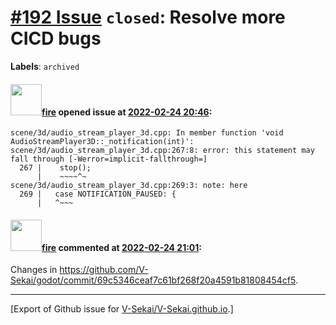 # [\#192 Issue](https://github.com/V-Sekai/V-Sekai.github.io/issues/192) `closed`: Resolve more CICD bugs
**Labels**: `archived`


#### <img src="https://avatars.githubusercontent.com/u/32321?u=c2e06a3d2b49a467aa907e54aa259516440267cc&v=4" width="50">[fire](https://github.com/fire) opened issue at [2022-02-24 20:46](https://github.com/V-Sekai/V-Sekai.github.io/issues/192):

```
scene/3d/audio_stream_player_3d.cpp: In member function 'void AudioStreamPlayer3D::_notification(int)':
scene/3d/audio_stream_player_3d.cpp:267:8: error: this statement may fall through [-Werror=implicit-fallthrough=]
  267 |    stop();
      |    ~~~~^~
scene/3d/audio_stream_player_3d.cpp:269:3: note: here
  269 |   case NOTIFICATION_PAUSED: {
      |   ^~~~
```

#### <img src="https://avatars.githubusercontent.com/u/32321?u=c2e06a3d2b49a467aa907e54aa259516440267cc&v=4" width="50">[fire](https://github.com/fire) commented at [2022-02-24 21:01](https://github.com/V-Sekai/V-Sekai.github.io/issues/192#issuecomment-1050260020):

Changes in https://github.com/V-Sekai/godot/commit/69c5346ceaf7c61bf268f20a4591b81808454cf5.


-------------------------------------------------------------------------------



[Export of Github issue for [V-Sekai/V-Sekai.github.io](https://github.com/V-Sekai/V-Sekai.github.io).]
